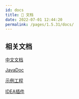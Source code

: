 ```yaml
---
id: docs
title: 📖 文档
date: 2022-07-01 12:44:20
permalink: /pages/1.5.31/docs/
---
```


## 相关文档

[中文文档](/pages/1.5.31/intro/)

[JavaDoc](https://apidoc.gitee.com/dromara/forest/)

[示例工程](https://gitee.com/dromara/forest/tree/v1.5.31/forest-examples)

[IDEA插件](/pages/plugin/forestx/)

